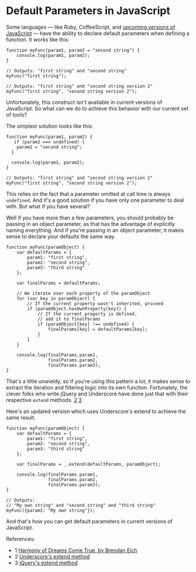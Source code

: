 Default Parameters in JavaScript
===========
Some languages — like Ruby, CoffeeScript, and [upcoming versions of JavaScript](https://brendaneich.com/2012/10/harmony-of-dreams-come-true) — have the ability to declare default parameters when defining a function. It works like this:

    function myFunc(param1, param2 = "second string") {
        console.log(param1, param2);
    }

    // Outputs: "first string" and "second string"
    myFunc("first string");

    // Outputs: "first string" and "second string version 2"
    myFunc("first string", "second string version 2");
    
Unfortunately, this construct isn't available in current versions of JavaScript. So what can we do to achieve this behavior with our current set of tools?

The simplest solution looks like this:

    function myFunc(param1, param2) {
       if (param2 === undefined) {
        param2 = "second string";
      }

      console.log(param1, param2);
    }

    // Outputs: "first string" and "second string version 2"
    myFunc("first string", "second string version 2");
    
This relies on the fact that a parameter omitted at call time is always `undefined`. And it's a good solution if you have only one parameter to deal with. But what if you have several?

Well if you have more than a few parameters, you should probably be passing in an object parameter, as that has the advantage of explicitly naming everything. And if you're passing in an object parameter, it makes sense to declare your defaults the same way.

    function myFunc(paramObject) {
        var defaultParams = {
            param1: "first string",
            param2: "second string",
            param3: "third string"
        };
    
        var finalParams = defaultParams;
    
        // We iterate over each property of the paramObject
        for (var key in paramObject) {
            // If the current property wasn't inherited, proceed
            if (paramObject.hasOwnProperty(key)) {
                // If the current property is defined,
                // add it to finalParams
                if (paramObject[key] !== undefined) {
                    finalParams[key] = defaultParams[key];
                }
            }
        }
    
        console.log(finalParams.param1,
                    finalParams.param2,
                    finalParams.param3);
    }
    
That's a little unwieldy, so if you're using this pattern a lot, it makes sense to extract the iteration and filtering logic into its own function. Fortunately, the clever folks who write jQuery and Underscore have done just that with their respective `extend` methods. [2](http://underscorejs.org/#extend) [3](http://api.jquery.com/jQuery.extend/)

Here's an updated version which uses Underscore's extend to achieve the same result.

    function myFunc(paramObject) {
        var defaultParams = {
            param1: "first string",
            param2: "second string",
            param3: "third string"
        };
    
        var finalParams = _.extend(defaultParams, paramObject);
    
        console.log(finalParams.param1,
                    finalParams.param2,
                    finalParams.param3);
    }
    
    // Outputs:
    // "My own string" and "second string" and "third string"
    myFunc({param1: "My own string"});
    
And that's how you can get default parameters in current versions of JavaScript.


References:

* 1 [Harmony of Dreams Come True, by Brendan Eich](https://brendaneich.com/2012/10/harmony-of-dreams-come-true)
* 2 [Underscore's extend method](http://underscorejs.org/#extend)
* 3 [jQuery's extend method](http://api.jquery.com/jQuery.extend/)
